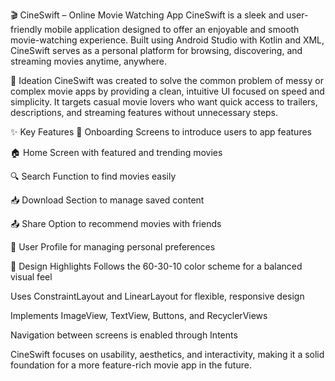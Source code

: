 🎬 CineSwift – Online Movie Watching App
CineSwift is a sleek and user-friendly mobile application designed to offer an enjoyable and smooth movie-watching experience. Built using Android Studio with Kotlin and XML, CineSwift serves as a personal platform for browsing, discovering, and streaming movies anytime, anywhere.

🧠 Ideation
CineSwift was created to solve the common problem of messy or complex movie apps by providing a clean, intuitive UI focused on speed and simplicity. It targets casual movie lovers who want quick access to trailers, descriptions, and streaming features without unnecessary steps.

✨ Key Features
🎥 Onboarding Screens to introduce users to app features

🏠 Home Screen with featured and trending movies

🔍 Search Function to find movies easily

📥 Download Section to manage saved content

📤 Share Option to recommend movies with friends

👤 User Profile for managing personal preferences

🎨 Design Highlights
Follows the 60-30-10 color scheme for a balanced visual feel

Uses ConstraintLayout and LinearLayout for flexible, responsive design

Implements ImageView, TextView, Buttons, and RecyclerViews

Navigation between screens is enabled through Intents

CineSwift focuses on usability, aesthetics, and interactivity, making it a solid foundation for a more feature-rich movie app in the future.

